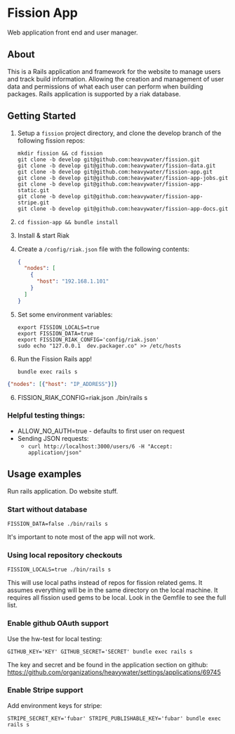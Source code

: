 # Fission App

Web application front end and user manager.

## About

This is a Rails application and framework for the website to manage users and track build
information. Allowing the creation and management of user data and permissions of what
each user can perform when building packages. Rails application is supported by a riak
database.

## Getting Started

1. Setup a `fission` project directory, and clone the develop branch of the following fission repos:

    ~~~ shell
    mkdir fission && cd fission
    git clone -b develop git@github.com:heavywater/fission.git
    git clone -b develop git@github.com:heavywater/fission-data.git
    git clone -b develop git@github.com:heavywater/fission-app.git
    git clone -b develop git@github.com:heavywater/fission-app-jobs.git
    git clone -b develop git@github.com:heavywater/fission-app-static.git
    git clone -b develop git@github.com:heavywater/fission-app-stripe.git
    git clone -b develop git@github.com:heavywater/fission-app-docs.git
    ~~~

2. `cd fission-app && bundle install`

3. Install & start Riak

4. Create a `/config/riak.json` file with the following contents:

    ~~~ json
    {
      "nodes": [
        {
          "host": "192.168.1.101"
        }
      ]
    }
    ~~~

5. Set some environment variables:

    ~~~ shell
    export FISSION_LOCALS=true
    export FISSION_DATA=true
    export FISSION_RIAK_CONFIG='config/riak.json'
    sudo echo "127.0.0.1  dev.packager.co" >> /etc/hosts
    ~~~

6. Run the Fission Rails app!

    ~~~ shell
    bundle exec rails s
    ~~~

```json
{"nodes": [{"host": "IP_ADDRESS"}]}
```
6. FISSION_RIAK_CONFIG=riak.json ./bin/rails s

### Helpful testing things:

* ALLOW_NO_AUTH=true - defaults to first user on request
* Sending JSON requests:
  * `curl http://localhost:3000/users/6 -H "Accept: application/json"`

## Usage examples

Run rails application. Do website stuff.

### Start without database

```
FISSION_DATA=false ./bin/rails s
```

It's important to note most of the app will not work.

### Using local repository checkouts

```
FISSION_LOCALS=true ./bin/rails s
```

This will use local paths instead of repos for fission
related gems. It assumes everything will be in the same
directory on the local machine. It requires all fission
used gems to be local. Look in the Gemfile to see the
full list.

### Enable github OAuth support

Use the hw-test for local testing:

```
GITHUB_KEY='KEY' GITHUB_SECRET='SECRET' bundle exec rails s
```

The key and secret and be found in the application section
on github: https://github.com/organizations/heavywater/settings/applications/69745

### Enable Stripe support

Add environment keys for stripe:

```
STRIPE_SECRET_KEY='fubar' STRIPE_PUBLISHABLE_KEY='fubar' bundle exec rails s
```
